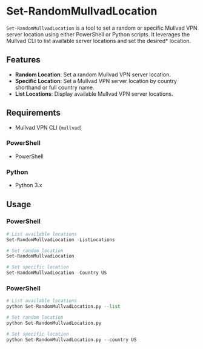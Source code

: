 # Set-RandomMullvadLocation

`Set-RandomMullvadLocation` is a tool to set a random or specific Mullvad VPN server location using either PowerShell or Python scripts. It leverages the Mullvad CLI to list available server locations and set the desired* location.

## Features

- **Random Location**: Set a random Mullvad VPN server location.
- **Specific Location**: Set a Mullvad VPN server location by country shorthand or full country name.
- **List Locations**: Display available Mullvad VPN server locations.

## Requirements

- Mullvad VPN CLI (`mullvad`)

### PowerShell

- PowerShell

### Python

- Python 3.x

## Usage

### PowerShell

```powershell
# List available locations
Set-RandomMullvadLocation -ListLocations

# Set random location
Set-RandomMullvadLocation

# Set specific location
Set-RandomMullvadLocation -Country US
```

### PowerShell

```python
# List available locations
python Set-RandomMullvadLocation.py --list

# Set random location
python Set-RandomMullvadLocation.py

# Set specific location
python Set-RandomMullvadLocation.py --country US
```
